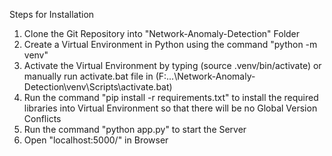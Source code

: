 Steps for Installation

1) Clone the Git Repository into "Network-Anomaly-Detection" Folder
2) Create a Virtual Environment in Python using the command "python -m venv"
3) Activate the Virtual Environment by typing (source .venv/bin/activate) or manually run activate.bat file in (F:\...\Network-Anomaly-Detection\venv\Scripts\activate.bat)
4) Run the command "pip install -r requirements.txt" to install the required libraries into Virtual Environment so that there will be no Global Version Conflicts
5) Run the command "python app.py" to start the Server
6) Open "localhost:5000/" in Browser
